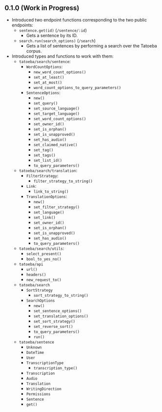 ## 0.1.0 (Work in Progress)

- Introduced two endpoint functions corresponding to the two public endpoints:
  - `sentence.get(id)` (`/sentence/:id`)
    - Gets a sentence by its ID.
  - `search.run(search_options)` (`/search`)
    - Gets a list of sentences by performing a search over the Tatoeba corpus.
- Introduced types and functions to work with them:
  - `tatoeba/search/sentence`:
    - `WordCountOptions`:
      - `new_word_count_options()`
      - `set_at_least()`
      - `set_at_most()`
      - `word_count_options_to_query_parameters()`
    - `SentenceOptions`:
      - `new()`
      - `set_query()`
      - `set_source_language()`
      - `set_target_language()`
      - `set_word_count_options()`
      - `set_owner_id()`
      - `set_is_orphan()`
      - `set_is_unapproved()`
      - `set_has_audio()`
      - `set_claimed_native()`
      - `set_tag()`
      - `set_tags()`
      - `set_list_id()`
      - `to_query_parameters()`
  - `tatoeba/search/translation`:
    - `FilterStrategy`:
      - `filter_strategy_to_string()`
    - `Link`:
      - `link_to_string()`
    - `TranslationOptions`:
      - `new()`
      - `set_filter_strategy()`
      - `set_language()`
      - `set_link()`
      - `set_owner_id()`
      - `set_is_orphan()`
      - `set_is_unapproved()`
      - `set_has_audio()`
      - `to_query_parameters()`
  - `tatoeba/search/utils`:
    - `select_present()`
    - `bool_to_yes_no()`
  - `tatoeba/api`
    - `url()`
    - `headers()`
    - `new_request_to()`
  - `tatoeba/search`
    - `SortStrategy`
      - `sort_strategy_to_string()`
    - `SearchOptions`
      - `new()`
      - `set_sentence_options()`
      - `set_translation_options()`
      - `set_sort_strategy()`
      - `set_reverse_sort()`
      - `to_query_parameters()`
      - `run()`
  - `tatoeba/sentence`
    - `Unknown`
    - `DateTime`
    - `User`
    - `TranscriptionType`
      - `transcription_type()`
    - `Transcription`
    - `Audio`
    - `Translation`
    - `WritingDirection`
    - `Permissions`
    - `Sentence`
    - `get()`